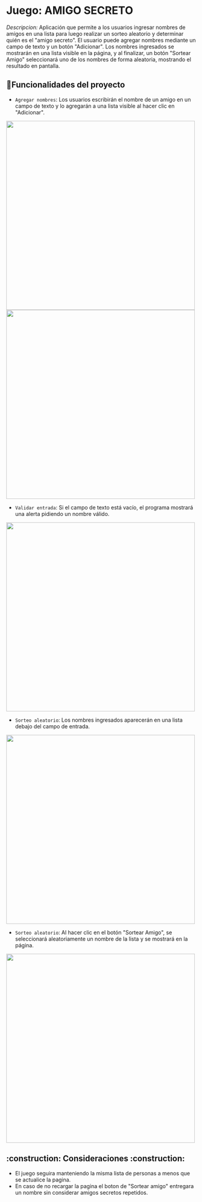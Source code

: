 <h1>Juego: AMIGO SECRETO</h1>

<em>Descripcion:</em> Aplicación que permite a los usuarios ingresar nombres de amigos en una lista para luego realizar un sorteo aleatorio y determinar quién es el "amigo secreto". El usuario puede agregar nombres mediante un campo de texto y un botón "Adicionar". Los nombres ingresados se mostrarán en una lista visible en la página, y al finalizar, un botón "Sortear Amigo" seleccionará uno de los nombres de forma aleatoria, mostrando el resultado en pantalla.

## :hammer:Funcionalidades del proyecto
- `Agregar nombres`: Los usuarios escribirán el nombre de un amigo en un campo de texto y lo agregarán a una lista visible al hacer clic en "Adicionar".
  
 <img src="https://github.com/user-attachments/assets/a4439976-36b0-44fa-ac69-addeb5fae2f8" width="500" /> <img src="https://github.com/user-attachments/assets/89646520-0625-453b-96d2-5129d0963b7c" width="500" />

- `Validar entrada`: Si el campo de texto está vacío, el programa mostrará una alerta pidiendo un nombre válido.

 <img src="https://github.com/user-attachments/assets/0218b3f9-27ed-480f-abf9-8157d8b5c3ae" width="500" />

- `Sorteo aleatorio`: Los nombres ingresados aparecerán en una lista debajo del campo de entrada.

<img src="https://github.com/user-attachments/assets/a08c5068-4b58-4359-b74c-63aed899f745" width="500" />
  
- `Sorteo aleatorio`: Al hacer clic en el botón "Sortear Amigo", se seleccionará aleatoriamente un nombre de la lista y se mostrará en la página.

<img src="https://github.com/user-attachments/assets/5d2c3f91-2c53-44eb-9153-72ae350e9529" width="500" />

<h2>
:construction: Consideraciones :construction:
</h2>

- El juego seguira manteniendo la misma lista de personas a menos que se actualice la pagina.
- En caso de no recargar la pagina el boton de "Sortear amigo" entregara un nombre sin considerar amigos secretos repetidos. 
